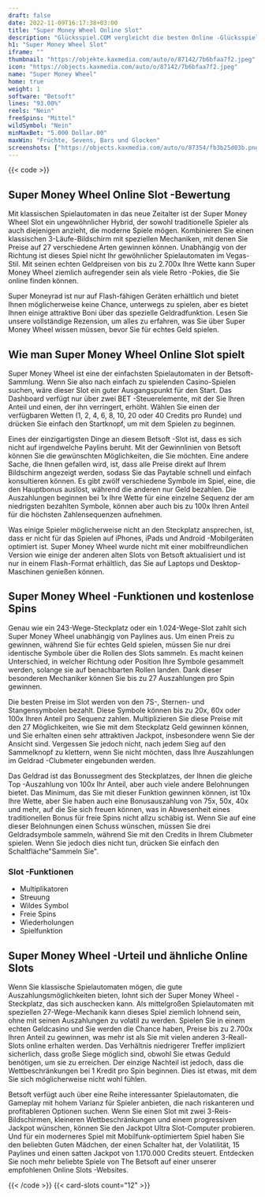 ```yaml
---
draft: false
date: 2022-11-09T16:17:38+03:00
title: "Super Money Wheel Online Slot"
description: "Glücksspiel.COM vergleicht die besten Online -Glücksspiel -Sites und -spiele der Kanada.  Unabhängige Produktbewertungen und exklusive Anmeldeangebote. Jetzt spielen!"
h1: "Super Money Wheel Slot"
iframe: ""
thumbnail: "https://objekte.kaxmedia.com/auto/o/87142/7b6bfaa7f2.jpeg"
icon: "https://objects.kaxmedia.com/auto/o/87142/7b6bfaa7f2.jpeg"
name: "Super Money Wheel"
home: true
weight: 1
software: "Betsoft"
lines: "93.00%"
reels: "Nein"
freeSpins: "Mittel"
wildSymbol: "Nein"
minMaxBet: "5.000 Dollar.00"
maxWin: "Früchte, Sevens, Bars und Glocken"
screenshots: ["https://objects.kaxmedia.com/auto/o/87354/fb3b25d03b.png"]
---
```


{{< code >}}<h2>Super Money Wheel Online Slot -Bewertung</h2><p>Mit klassischen Spielautomaten in das neue Zeitalter ist der Super Money Wheel Slot ein ungewöhnlicher Hybrid, der sowohl traditionelle Spieler als auch diejenigen anzieht, die moderne Spiele mögen. Kombinieren Sie einen klassischen 3-Läufe-Bildschirm mit speziellen Mechaniken, mit denen Sie Preise auf 27 verschiedene Arten gewinnen können. Unabhängig von der Richtung ist dieses Spiel nicht Ihr gewöhnlicher Spielautomaten im Vegas-Stil. Mit seinen echten Geldpreisen von bis zu 2.700x Ihre Wette kann Super Money Wheel ziemlich aufregender sein als viele Retro -Pokies, die Sie online finden können.</p><p>Super Moneyrad ist nur auf Flash-fähigen Geräten erhältlich und bietet Ihnen möglicherweise keine Chance, unterwegs zu spielen, aber es bietet Ihnen einige attraktive Boni über das spezielle Geldradfunktion. Lesen Sie unsere vollständige Rezension, um alles zu erfahren, was Sie über Super Money Wheel wissen müssen, bevor Sie für echtes Geld spielen.</p><h2>Wie man Super Money Wheel Online Slot spielt</h2><p>Super Money Wheel ist eine der einfachsten Spielautomaten in der Betsoft-Sammlung. Wenn Sie also nach einfach zu spielenden Casino-Spielen suchen, wäre dieser Slot ein guter Ausgangspunkt für den Start. Das Dashboard verfügt nur über zwei BET -Steuerelemente, mit der Sie Ihren Anteil und einen, der ihn verringert, erhöht. Wählen Sie einen der verfügbaren Wetten (1, 2, 4, 6, 8, 10, 20 oder 40 Credits pro Runde) und drücken Sie einfach den Startknopf, um mit dem Spielen zu beginnen.</p><p>Eines der einzigartigsten Dinge an diesem Betsoft -Slot ist, dass es sich nicht auf irgendwelche Paylins beruht. Mit der Gewinnlinien von Betsoft können Sie die gewünschten Möglichkeiten, die Sie möchten. Eine andere Sache, die Ihnen gefallen wird, ist, dass alle Preise direkt auf Ihrem Bildschirm angezeigt werden, sodass Sie das Paytable schnell und einfach konsultieren können. Es gibt zwölf verschiedene Symbole im Spiel, eine, die den Hauptbonus auslöst, während die anderen nur Geld bezahlen. Die Auszahlungen beginnen bei 1x Ihre Wette für eine einzelne Sequenz der am niedrigsten bezahlten Symbole, können aber auch bis zu 100x Ihren Anteil für die höchsten Zahlensequenzen aufnehmen.</p><p>Was einige Spieler möglicherweise nicht an den Steckplatz ansprechen, ist, dass er nicht für das Spielen auf iPhones, iPads und Android -Mobilgeräten optimiert ist. Super Money Wheel wurde nicht mit einer mobilfreundlichen Version wie einige der anderen alten Slots von Betsoft aktualisiert und ist nur in einem Flash-Format erhältlich, das Sie auf Laptops und Desktop-Maschinen genießen können.</p><h2>Super Money Wheel -Funktionen und kostenlose Spins</h2><p>Genau wie ein 243-Wege-Steckplatz oder ein 1.024-Wege-Slot zahlt sich Super Money Wheel unabhängig von Paylines aus. Um einen Preis zu gewinnen, während Sie für echtes Geld spielen, müssen Sie nur drei identische Symbole über die Rollen des Slots sammeln. Es macht keinen Unterschied, in welcher Richtung oder Position Ihre Symbole gesammelt werden, solange sie auf benachbarten Rollen landen. Dank dieser besonderen Mechaniker können Sie bis zu 27 Auszahlungen pro Spin gewinnen.</p><p>Die besten Preise im Slot werden von den 7S-, Sternen- und Stangensymbolen bezahlt. Diese Symbole können bis zu 20x, 60x oder 100x Ihren Anteil pro Sequenz zahlen. Multiplizieren Sie diese Preise mit den 27 Möglichkeiten, wie Sie mit dem Steckplatz Geld gewinnen können, und Sie erhalten einen sehr attraktiven Jackpot, insbesondere wenn Sie der Ansicht sind. Vergessen Sie jedoch nicht, nach jedem Sieg auf den Sammelknopf zu klettern, wenn Sie nicht möchten, dass Ihre Auszahlungen im Geldrad -Clubmeter eingebunden werden.</p><p>Das Geldrad ist das Bonussegment des Steckplatzes, der Ihnen die gleiche Top -Auszahlung von 100x Ihr Anteil, aber auch viele andere Belohnungen bietet. Das Minimum, das Sie mit dieser Funktion gewinnen können, ist 10x Ihre Wette, aber Sie haben auch eine Bonusauszahlung von 75x, 50x, 40x und mehr, auf die Sie sich freuen können, was in Abwesenheit eines traditionellen Bonus für freie Spins nicht allzu schäbig ist. Wenn Sie auf eine dieser Belohnungen einen Schuss wünschen, müssen Sie drei Geldradsymbole sammeln, während Sie mit den Credits in Ihrem Clubmeter spielen. Wenn Sie jedoch dies nicht tun, drücken Sie einfach den Schaltfläche"Sammeln Sie".</p><h3>
Slot -Funktionen</h3><ul>
<li></span>
Multiplikatoren</li>
<li></span>
Streuung</li>
<li></span>
Wildes Symbol</li>
<li></span>
Freie Spins</li>
<li></span>
Wiederholungen</li>
<li></span>
Spielfunktion</li></ul><h2>Super Money Wheel -Urteil und ähnliche Online Slots</h2><p>Wenn Sie klassische Spielautomaten mögen, die gute Auszahlungsmöglichkeiten bieten, lohnt sich der Super Money Wheel -Steckplatz, das sich auschecken kann. Als mittelgroßen Spielautomaten mit speziellen 27-Wege-Mechanik kann dieses Spiel ziemlich lohnend sein, ohne mit seinen Auszahlungen zu volatil zu werden. Spielen Sie in einem echten Geldcasino und Sie werden die Chance haben, Preise bis zu 2.700x Ihren Anteil zu gewinnen, was mehr ist als Sie mit vielen anderen 3-Reall-Slots online erhalten werden. Das Verhältnis niedrigerer Treffer impliziert sicherlich, dass große Siege möglich sind, obwohl Sie etwas Geduld benötigen, um sie zu erreichen. Der einzige Nachteil ist jedoch, dass die Wettbeschränkungen bei 1 Kredit pro Spin beginnen. Dies ist etwas, mit dem Sie sich möglicherweise nicht wohl fühlen.</p><p>Betsoft verfügt auch über eine Reihe interessanter Spielautomaten, die Gameplay mit hohem Varianz für Spieler anbieten, die nach riskanteren und profitableren Optionen suchen. Wenn Sie einen Slot mit zwei 3-Reis-Bildschirmen, kleineren Wettbeschränkungen und einem progressiven Jackpot wünschen, können Sie den Jackpot Ultra Slot-Computer probieren. Und für ein moderneres Spiel mit Mobilfunk-optimiertem Spiel haben Sie den beliebten Guten Mädchen, der einen Schalter hat, der Volatilität, 15 Paylines und einen satten Jackpot von 1.170.000 Credits steuert. Entdecken Sie noch mehr beliebte Spiele von The Betsoft auf einer unserer empfohlenen Online Slots -Websites.</p>{{< /code >}}
 {{< card-slots count="12" >}}